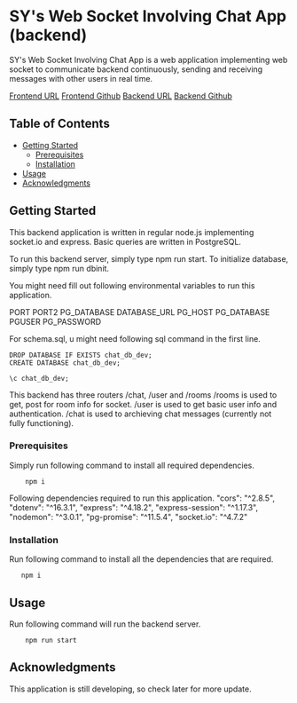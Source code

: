 # SY's Web Socket Involving Chat App (backend)

SY's Web Socket Involving Chat App is a web application implementing web socket to communicate backend continuously, sending and receiving messages with other users in real time. 

[Frontend URL](meek-lolly-48851f.netlify.app) 
[Frontend Github](https://github.com/dreamseekerfromn/Personal-Portfolio-1-Front-End)
[Backend URL](https://personal-portfolio-1-back-end.onrender.com)
[Backend Github](https://github.com/dreamseekerfromn/Personal-Portfolio-1-Back-End)

## Table of Contents

- [Getting Started](#getting-started)
  - [Prerequisites](#prerequisites)
  - [Installation](#installation)
- [Usage](#usage)
- [Acknowledgments](#acknowledgments)

## Getting Started

This backend application is written in regular node.js implementing socket.io and express.
Basic queries are written in PostgreSQL.

To run this backend server, simply type npm run start.
To initialize database, simply type npm run dbinit.

You might need fill out following environmental variables to run this application.

PORT
PORT2
PG_DATABASE
DATABASE_URL
PG_HOST
PG_DATABASE
PGUSER
PG_PASSWORD

For schema.sql, u might need following sql command in the first line.
```
DROP DATABASE IF EXISTS chat_db_dev;
CREATE DATABASE chat_db_dev;

\c chat_db_dev;
```

This backend has three routers /chat, /user and /rooms
/rooms is used to get, post for room info for socket.
/user is used to get basic user info and authentication.
/chat is used to archieving chat messages (currently not fully functioning).

### Prerequisites

Simply run following command to install all required dependencies.
```
    npm i
```

Following dependencies required to run this application.
    "cors": "^2.8.5",
    "dotenv": "^16.3.1",
    "express": "^4.18.2",
    "express-session": "^1.17.3",
    "nodemon": "^3.0.1",
    "pg-promise": "^11.5.4",
    "socket.io": "^4.7.2"

### Installation

Run following command to install all the dependencies that are required.
```
   npm i
```

## Usage

Run following command will run the backend server.
```
    npm run start
```

## Acknowledgments

This application is still developing, so check later for more update.